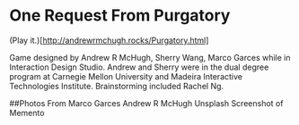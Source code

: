 # One Request From Purgatory

(Play it.)[http://andrewrmchugh.rocks/Purgatory.html]

Game designed by Andrew R McHugh, Sherry Wang, Marco Garces while in Interaction Design Studio. Andrew and Sherry were in the dual degree program at Carnegie Mellon University and Madeira Interactive Technologies Institute.
Brainstorming included Rachel Ng.

##Photos From
Marco Garces
Andrew R McHugh
Unsplash
Screenshot of Memento
